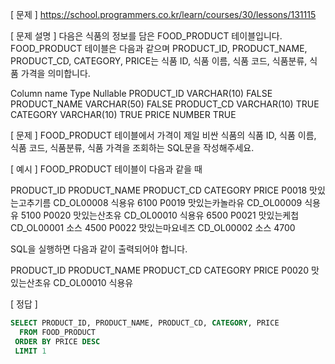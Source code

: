 [ 문제 ]
https://school.programmers.co.kr/learn/courses/30/lessons/131115

[ 문제 설명 ]
다음은 식품의 정보를 담은 FOOD_PRODUCT 테이블입니다. FOOD_PRODUCT 테이블은 다음과 같으며 PRODUCT_ID, PRODUCT_NAME, PRODUCT_CD, CATEGORY, PRICE는 식품 ID, 식품 이름, 식품 코드, 식품분류, 식품 가격을 의미합니다.

Column name	    Type	        Nullable
PRODUCT_ID	    VARCHAR(10)	    FALSE
PRODUCT_NAME	VARCHAR(50)	    FALSE
PRODUCT_CD	    VARCHAR(10)	    TRUE
CATEGORY	    VARCHAR(10)	    TRUE
PRICE	        NUMBER	        TRUE

[ 문제 ]
FOOD_PRODUCT 테이블에서 가격이 제일 비싼 식품의 식품 ID, 식품 이름, 식품 코드, 식품분류, 식품 가격을 조회하는 SQL문을 작성해주세요.

[ 예시 ]
FOOD_PRODUCT 테이블이 다음과 같을 때

PRODUCT_ID	PRODUCT_NAME	PRODUCT_CD	CATEGORY	PRICE
P0018	    맛있는고추기름	    CD_OL00008	식용유	    6100
P0019	    맛있는카놀라유	    CD_OL00009	식용유	    5100
P0020	    맛있는산초유	    CD_OL00010	식용유	    6500
P0021	    맛있는케첩	        CD_OL00001	소스	        4500
P0022	    맛있는마요네즈	    CD_OL00002	소스	        4700

SQL을 실행하면 다음과 같이 출력되어야 합니다.

PRODUCT_ID	PRODUCT_NAME	PRODUCT_CD	CATEGORY	PRICE
P0020	    맛있는산초유	    CD_OL00010	식용유	

[ 정답 ]
````sql
SELECT PRODUCT_ID, PRODUCT_NAME, PRODUCT_CD, CATEGORY, PRICE
  FROM FOOD_PRODUCT
 ORDER BY PRICE DESC
 LIMIT 1
````